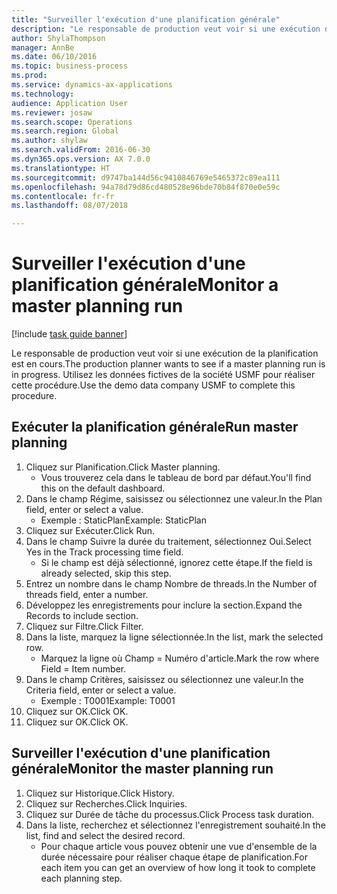 ```yaml
--- 
title: "Surveiller l'exécution d'une planification générale"
description: "Le responsable de production veut voir si une exécution de la planification est en cours."
author: ShylaThompson
manager: AnnBe
ms.date: 06/10/2016
ms.topic: business-process
ms.prod: 
ms.service: dynamics-ax-applications
ms.technology: 
audience: Application User
ms.reviewer: josaw
ms.search.scope: Operations
ms.search.region: Global
ms.author: shylaw
ms.search.validFrom: 2016-06-30
ms.dyn365.ops.version: AX 7.0.0
ms.translationtype: HT
ms.sourcegitcommit: d9747ba144d56c9410846769e5465372c89ea111
ms.openlocfilehash: 94a78d79d86cd480528e96bde70b84f870e0e59c
ms.contentlocale: fr-fr
ms.lasthandoff: 08/07/2018

---
```

# <a name="monitor-a-master-planning-run"></a><span data-ttu-id="c1ee8-103">Surveiller l'exécution d'une planification générale</span><span class="sxs-lookup"><span data-stu-id="c1ee8-103">Monitor a master planning run</span></span>

[!include [task guide banner](../../includes/task-guide-banner.md)]

<span data-ttu-id="c1ee8-104">Le responsable de production veut voir si une exécution de la planification est en cours.</span><span class="sxs-lookup"><span data-stu-id="c1ee8-104">The production planner wants to see if a master planning run is in progress.</span></span> <span data-ttu-id="c1ee8-105">Utilisez les données fictives de la société USMF pour réaliser cette procédure.</span><span class="sxs-lookup"><span data-stu-id="c1ee8-105">Use the demo data company USMF to complete this procedure.</span></span>


## <a name="run-master-planning"></a><span data-ttu-id="c1ee8-106">Exécuter la planification générale</span><span class="sxs-lookup"><span data-stu-id="c1ee8-106">Run master planning</span></span>
1. <span data-ttu-id="c1ee8-107">Cliquez sur Planification.</span><span class="sxs-lookup"><span data-stu-id="c1ee8-107">Click Master planning.</span></span>
    * <span data-ttu-id="c1ee8-108">Vous trouverez cela dans le tableau de bord par défaut.</span><span class="sxs-lookup"><span data-stu-id="c1ee8-108">You'll find this on the default dashboard.</span></span>  
2. <span data-ttu-id="c1ee8-109">Dans le champ Régime, saisissez ou sélectionnez une valeur.</span><span class="sxs-lookup"><span data-stu-id="c1ee8-109">In the Plan field, enter or select a value.</span></span>
    * <span data-ttu-id="c1ee8-110">Exemple : StaticPlan</span><span class="sxs-lookup"><span data-stu-id="c1ee8-110">Example: StaticPlan</span></span>  
3. <span data-ttu-id="c1ee8-111">Cliquez sur Exécuter.</span><span class="sxs-lookup"><span data-stu-id="c1ee8-111">Click Run.</span></span>
4. <span data-ttu-id="c1ee8-112">Dans le champ Suivre la durée du traitement, sélectionnez Oui.</span><span class="sxs-lookup"><span data-stu-id="c1ee8-112">Select Yes in the Track processing time field.</span></span>
    * <span data-ttu-id="c1ee8-113">Si le champ est déjà sélectionné, ignorez cette étape.</span><span class="sxs-lookup"><span data-stu-id="c1ee8-113">If the field is already selected, skip this step.</span></span>  
5. <span data-ttu-id="c1ee8-114">Entrez un nombre dans le champ Nombre de threads.</span><span class="sxs-lookup"><span data-stu-id="c1ee8-114">In the Number of threads field, enter a number.</span></span>
6. <span data-ttu-id="c1ee8-115">Développez les enregistrements pour inclure la section.</span><span class="sxs-lookup"><span data-stu-id="c1ee8-115">Expand the Records to include section.</span></span>
7. <span data-ttu-id="c1ee8-116">Cliquez sur Filtre.</span><span class="sxs-lookup"><span data-stu-id="c1ee8-116">Click Filter.</span></span>
8. <span data-ttu-id="c1ee8-117">Dans la liste, marquez la ligne sélectionnée.</span><span class="sxs-lookup"><span data-stu-id="c1ee8-117">In the list, mark the selected row.</span></span>
    * <span data-ttu-id="c1ee8-118">Marquez la ligne où Champ = Numéro d'article.</span><span class="sxs-lookup"><span data-stu-id="c1ee8-118">Mark the row where Field = Item number.</span></span>  
9. <span data-ttu-id="c1ee8-119">Dans le champ Critères, saisissez ou sélectionnez une valeur.</span><span class="sxs-lookup"><span data-stu-id="c1ee8-119">In the Criteria field, enter or select a value.</span></span>
    * <span data-ttu-id="c1ee8-120">Exemple : T0001</span><span class="sxs-lookup"><span data-stu-id="c1ee8-120">Example: T0001</span></span>  
10. <span data-ttu-id="c1ee8-121">Cliquez sur OK.</span><span class="sxs-lookup"><span data-stu-id="c1ee8-121">Click OK.</span></span>
11. <span data-ttu-id="c1ee8-122">Cliquez sur OK.</span><span class="sxs-lookup"><span data-stu-id="c1ee8-122">Click OK.</span></span>

## <a name="monitor-the-master-planning-run"></a><span data-ttu-id="c1ee8-123">Surveiller l'exécution d'une planification générale</span><span class="sxs-lookup"><span data-stu-id="c1ee8-123">Monitor the master planning run</span></span>
1. <span data-ttu-id="c1ee8-124">Cliquez sur Historique.</span><span class="sxs-lookup"><span data-stu-id="c1ee8-124">Click History.</span></span>
2. <span data-ttu-id="c1ee8-125">Cliquez sur Recherches.</span><span class="sxs-lookup"><span data-stu-id="c1ee8-125">Click Inquiries.</span></span>
3. <span data-ttu-id="c1ee8-126">Cliquez sur Durée de tâche du processus.</span><span class="sxs-lookup"><span data-stu-id="c1ee8-126">Click Process task duration.</span></span>
4. <span data-ttu-id="c1ee8-127">Dans la liste, recherchez et sélectionnez l'enregistrement souhaité.</span><span class="sxs-lookup"><span data-stu-id="c1ee8-127">In the list, find and select the desired record.</span></span>
    * <span data-ttu-id="c1ee8-128">Pour chaque article vous pouvez obtenir une vue d'ensemble de la durée nécessaire pour réaliser chaque étape de planification.</span><span class="sxs-lookup"><span data-stu-id="c1ee8-128">For each item you can get an overview of how long it took to complete each planning step.</span></span>  


